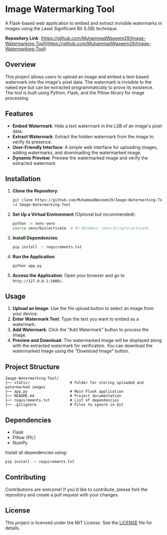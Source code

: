

# Image Watermarking Tool

A Flask-based web application to embed and extract invisible watermarks in images using the Least Significant Bit (LSB) technique.

**Repository Link**: [https://github.com/MuhammadWaseem29/Image-Watermarking-Tool](https://github.com/MuhammadWaseem29/Image-Watermarking-Tool)

## Overview

This project allows users to upload an image and embed a text-based watermark into the image's pixel data. The watermark is invisible to the naked eye but can be extracted programmatically to prove its existence. The tool is built using Python, Flask, and the Pillow library for image processing.

## Features

- **Embed Watermark**: Hide a text watermark in the LSB of an image's pixel data.
- **Extract Watermark**: Extract the hidden watermark from the image to verify its presence.
- **User-Friendly Interface**: A simple web interface for uploading images, adding watermarks, and downloading the watermarked image.
- **Dynamic Preview**: Preview the watermarked image and verify the extracted watermark.

## Installation

1. **Clone the Repository**:
   ```bash
   git clone https://github.com/MuhammadWaseem29/Image-Watermarking-Tool.git
   cd Image-Watermarking-Tool
   ```

2. **Set Up a Virtual Environment** (Optional but recommended):
   ```bash
   python -m venv venv
   source venv/bin/activate  # On Windows: venv\Scripts\activate
   ```

3. **Install Dependencies**:
   ```bash
   pip install -r requirements.txt
   ```

4. **Run the Application**:
   ```bash
   python app.py
   ```

5. **Access the Application**:
   Open your browser and go to `http://127.0.0.1:5000/`.

## Usage

1. **Upload an Image**: Use the file upload button to select an image from your device.
2. **Enter Watermark Text**: Type the text you want to embed as a watermark.
3. **Add Watermark**: Click the "Add Watermark" button to process the image.
4. **Preview and Download**: The watermarked image will be displayed along with the extracted watermark for verification. You can download the watermarked image using the "Download Image" button.

## Project Structure

```
Image-Watermarking-Tool/
├── static/                  # Folder for storing uploaded and watermarked images
├── app.py                   # Main Flask application
├── README.md                # Project documentation
├── requirements.txt         # List of dependencies
├── .gitignore               # Files to ignore in Git
```

## Dependencies

- Flask
- Pillow (PIL)
- NumPy

Install all dependencies using:
```bash
pip install -r requirements.txt
```

## Contributing

Contributions are welcome! If you'd like to contribute, please fork the repository and create a pull request with your changes.

## License

This project is licensed under the MIT License. See the [LICENSE](LICENSE) file for details.

